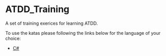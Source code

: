 # ATDD_Training
A set of training exerices for learning ATDD.

To use the katas please following the links below for the language of your choice:

 * [C#](cs)

